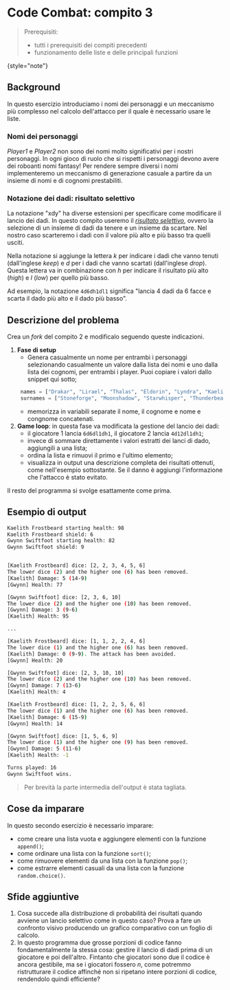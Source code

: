 # Code Combat: compito 3

> Prerequisiti:
> - tutti i prerequisiti dei compiti precedenti
> - funzionamento delle liste e delle principali funzioni
>
{style="note"}

## Background
In questo esercizio introduciamo i nomi dei personaggi e un meccanismo più complesso nel calcolo dell'attacco per il quale è necessario usare le liste.

### Nomi dei personaggi
_Player1_ e _Player2_ non sono dei nomi molto significativi per i nostri personaggi. In ogni gioco di ruolo che si rispetti i personaggi devono avere dei roboanti nomi fantasy! Per rendere sempre diversi i nomi implementeremo un meccanismo di generazione casuale a partire da un insieme di nomi e di cognomi prestabiliti.

### Notazione dei dadi: risultato selettivo
La notazione "xdy" ha diverse estensioni per specificare come modificare il lancio dei dadi. In questo compito useremo il [_risultato selettivo_](https://en.wikipedia.org/wiki/Dice_notation#Selective_results), ovvero la selezione di un insieme di dadi da tenere e un insieme da scartare. Nel nostro caso scarteremo i dadi con il valore più alto e più basso tra quelli usciti.

Nella notazione si aggiunge la lettera _k_ per indicare i dadi che vanno tenuti (dall'inglese _keep_) e _d_ per i dadi che vanno scartati (dall'inglese _drop_). Questa lettera va in combinazione con _h_ per indicare il risultato più alto (_high_) e _l_ (_low_) per quello più basso.

Ad esempio, la notazione `4d6dh1dl1` significa "lancia 4 dadi da 6 facce e scarta il dado più alto e il dado più basso".

## Descrizione del problema
Crea un _fork_ del compito 2 e modificalo seguendo queste indicazioni.
1. **Fase di setup**
      - Genera casualmente un nome per entrambi i personaggi selezionando casualmente un valore dalla lista dei nomi e uno dalla lista dei cognomi, per entrambi i player. Puoi copiare i valori dallo snippet qui sotto;
     ```Python
      names = ["Drakar", "Lirael", "Thalas", "Eldorin", "Lyndra", "Kaelith", "Sylas", "Faelan", "Mirabelle", "Zephyr", "Isolde", "Thorn", "Elysia", "Varian", "Aeris", "Nerys", "Gwynn", "Eldira", "Soren", "Lirion"]
      surnames = ["Stoneforge", "Moonshadow", "Starwhisper", "Thunderbeard", "Fireheart", "Ravenwing", "Icebane", "Stormrider", "Swiftfoot", "Dragonflame", "Shadowcloak", "Ironhammer", "Frostbeard", "Silverleaf", "Goldenshield", "Windrider", "Hawkseye", "Deepstone", "Steelheart", "Oakenshield"]
     ```
     - memorizza in variabili separate il nome, il cognome e nome e congnome concatenati.
2. **Game loop**: in questa fase va modificata la gestione del lancio dei dadi:
   - il giocatore 1 lancia `6d6dl1dh1`, il giocatore 2 lancia `4d12dl1dh1`;
   - invece di sommare direttamente i valori estratti dei lanci di dado, aggiungili a una lista;
   - ordina la lista e rimuovi il primo e l'ultimo elemento;
   - visualizza in output una descrizione completa dei risultati ottenuti, come nell'esempio sottostante. Se il danno è aggiungi l'informazione che l'attacco è stato evitato.
   
Il resto del programma si svolge esattamente come prima. 

## Esempio di output

```Bash
Kaelith Frostbeard starting health: 98
Kaelith Frostbeard shield: 6
Gwynn Swiftfoot starting health: 82
Gwynn Swiftfoot shield: 9


[Kaelith Frostbeard] dice: [2, 2, 3, 4, 5, 6]
The lower dice (2) and the higher one (6) has been removed.
[Kaelith] Damage: 5 (14-9)
[Gwynn] Health: 77

[Gwynn Swiftfoot] dice: [2, 3, 6, 10]
The lower dice (2) and the higher one (10) has been removed.
[Gwynn] Damage: 3 (9-6)
[Kaelith] Health: 95

...

[Kaelith Frostbeard] dice: [1, 1, 2, 2, 4, 6]
The lower dice (1) and the higher one (6) has been removed.
[Kaelith] Damage: 0 (9-9). The attack has been avoided.
[Gwynn] Health: 20

[Gwynn Swiftfoot] dice: [2, 3, 10, 10]
The lower dice (2) and the higher one (10) has been removed.
[Gwynn] Damage: 7 (13-6)
[Kaelith] Health: 4

[Kaelith Frostbeard] dice: [1, 2, 2, 5, 6, 6]
The lower dice (1) and the higher one (6) has been removed.
[Kaelith] Damage: 6 (15-9)
[Gwynn] Health: 14

[Gwynn Swiftfoot] dice: [1, 5, 6, 9]
The lower dice (1) and the higher one (9) has been removed.
[Gwynn] Damage: 5 (11-6)
[Kaelith] Health: -1

Turns played: 16
Gwynn Swiftfoot wins.
```
> Per brevità la parte intermedia dell'output è stata tagliata.

## Cose da imparare
In questo secondo esercizio è necessario imparare:
- come creare una lista vuota e aggiungere elementi con la funzione `append()`;
- come ordinare una lista con la funzione `sort()`;
- come rimuovere elementi da una lista con la funzione `pop()`;
- come estrarre elementi casuali da una lista con la funzione `random.choice()`.

## Sfide aggiuntive
1. Cosa succede alla distribuzione di probabilità dei risultati quando avviene un lancio selettivo come in questo caso? Prova a fare un confronto visivo producendo un grafico comparativo con un foglio di calcolo.
2. In questo programma due grosse porzioni di codice fanno fondamentalmente la stessa cosa: gestire il lancio di dadi prima di un giocatore e poi dell'altro. Fintanto che giocatori sono due il codice è ancora gestibile, ma se i giocatori fossero _n_, come potremmo ristrutturare il codice affinché non si ripetano intere porzioni di codice, rendendolo quindi efficiente?  